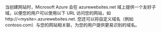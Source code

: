 ﻿当创建网站时，Microsoft Azure 会在 azurewebsites.net 域上提供一个友好子域，以便您的用户可以使用以下 URL 访问您的网站，如 http://&lt;mysite&gt;.azurewebsites.net. 您还可以将自定义域名（例如 contoso.com）与您的网站相关联，为您的用户提供更易识别的域名。<!--HONumber=41-->
